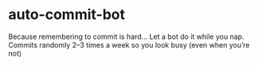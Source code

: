 # auto-commit-bot
Because remembering to commit is hard... Let a bot do it while you nap. Commits randomly 2–3 times a week so you look busy (even when you’re not)
